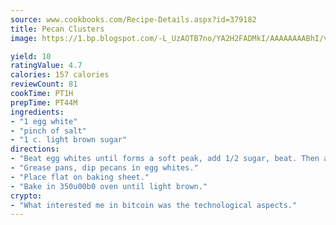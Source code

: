 ```yaml
---
source: www.cookbooks.com/Recipe-Details.aspx?id=379182
title: Pecan Clusters
image: https://1.bp.blogspot.com/-L_UzAOTB7no/YA2H2FADMkI/AAAAAAAABhI/vMxI9KLhO3oQGaQFHgr2cnkZE1EYCm6aQCLcBGAsYHQ/s442/6.png

yield: 10
ratingValue: 4.7
calories: 157 calories
reviewCount: 81
cookTime: PT1H
prepTime: PT44M
ingredients:
- "1 egg white"
- "pinch of salt"
- "1 c. light brown sugar"
directions:
- "Beat egg whites until forms a soft peak, add 1/2 sugar, beat. Then add other half until sugar is completely dissolved."
- "Grease pans, dip pecans in egg whites."
- "Place flat on baking sheet."
- "Bake in 350u00b0 oven until light brown."
crypto:
- "What interested me in bitcoin was the technological aspects."
---
```

